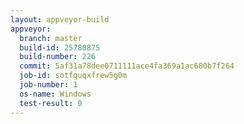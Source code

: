 ```yaml
---
layout: appveyor-build
appveyor:
  branch: master
  build-id: 25780875
  build-number: 226
  commit: 5af31a78dee0711111ace4fa369a1ac680b7f264
  job-id: sotfquqxfrew5g0m
  job-number: 1
  os-name: Windows
  test-result: 0
---
```

